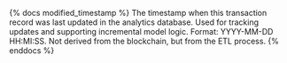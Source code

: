 {% docs modified_timestamp %}
The timestamp when this transaction record was last updated in the analytics database. Used for tracking updates and supporting incremental model logic. Format: YYYY-MM-DD HH:MI:SS. Not derived from the blockchain, but from the ETL process.
{% enddocs %}